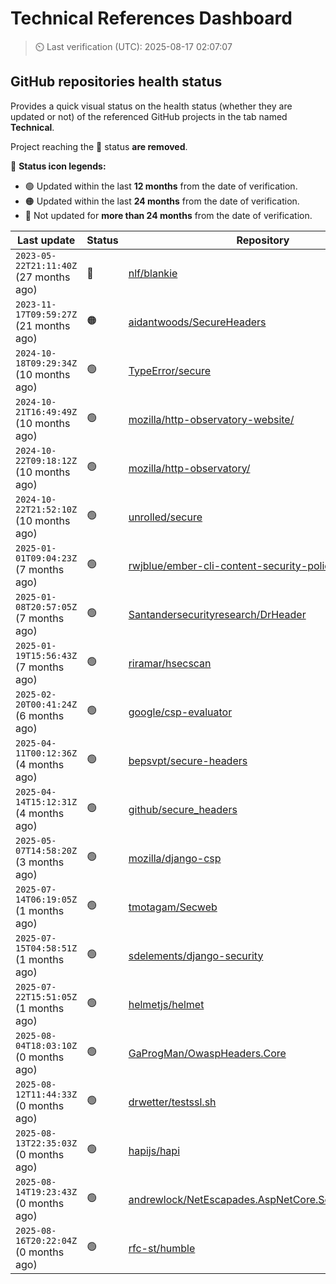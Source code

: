 
# Technical References Dashboard

> :timer_clock: Last verification (UTC): 2025-08-17 02:07:07

## GitHub repositories health status

Provides a quick visual status on the health status (whether they are updated or not) of the referenced GitHub projects in the tab named **Technical**.

Project reaching the :red_circle: status **are removed**.

:speech_balloon: **Status icon legends:**

* :green_circle: Updated within the last **12 months** from the date of verification.
* :orange_circle: Updated within the last **24 months** from the date of verification.
* :red_circle: Not updated for **more than 24 months** from the date of verification.

| Last update | Status | Repository |
| --- | --- | --- |
| `2023-05-22T21:11:40Z` (27 months ago) | :red_circle: | [nlf/blankie](https://github.com/nlf/blankie) |
| `2023-11-17T09:59:27Z` (21 months ago) | :orange_circle: | [aidantwoods/SecureHeaders](https://github.com/aidantwoods/SecureHeaders) |
| `2024-10-18T09:29:34Z` (10 months ago) | :green_circle: | [TypeError/secure](https://github.com/TypeError/secure) |
| `2024-10-21T16:49:49Z` (10 months ago) | :green_circle: | [mozilla/http-observatory-website/](https://github.com/mozilla/http-observatory-website/) |
| `2024-10-22T09:18:12Z` (10 months ago) | :green_circle: | [mozilla/http-observatory/](https://github.com/mozilla/http-observatory/) |
| `2024-10-22T21:52:10Z` (10 months ago) | :green_circle: | [unrolled/secure](https://github.com/unrolled/secure) |
| `2025-01-01T09:04:23Z` (7 months ago) | :green_circle: | [rwjblue/ember-cli-content-security-policy/](https://github.com/rwjblue/ember-cli-content-security-policy/) |
| `2025-01-08T20:57:05Z` (7 months ago) | :green_circle: | [Santandersecurityresearch/DrHeader](https://github.com/Santandersecurityresearch/DrHeader) |
| `2025-01-19T15:56:43Z` (7 months ago) | :green_circle: | [riramar/hsecscan](https://github.com/riramar/hsecscan) |
| `2025-02-20T00:41:24Z` (6 months ago) | :green_circle: | [google/csp-evaluator](https://github.com/google/csp-evaluator) |
| `2025-04-11T00:12:36Z` (4 months ago) | :green_circle: | [bepsvpt/secure-headers](https://github.com/bepsvpt/secure-headers) |
| `2025-04-14T15:12:31Z` (4 months ago) | :green_circle: | [github/secure_headers](https://github.com/github/secure_headers) |
| `2025-05-07T14:58:20Z` (3 months ago) | :green_circle: | [mozilla/django-csp](https://github.com/mozilla/django-csp) |
| `2025-07-14T06:19:05Z` (1 months ago) | :green_circle: | [tmotagam/Secweb](https://github.com/tmotagam/Secweb) |
| `2025-07-15T04:58:51Z` (1 months ago) | :green_circle: | [sdelements/django-security](https://github.com/sdelements/django-security) |
| `2025-07-22T15:51:05Z` (1 months ago) | :green_circle: | [helmetjs/helmet](https://github.com/helmetjs/helmet) |
| `2025-08-04T18:03:10Z` (0 months ago) | :green_circle: | [GaProgMan/OwaspHeaders.Core](https://github.com/GaProgMan/OwaspHeaders.Core) |
| `2025-08-12T11:44:33Z` (0 months ago) | :green_circle: | [drwetter/testssl.sh](https://github.com/drwetter/testssl.sh) |
| `2025-08-13T22:35:03Z` (0 months ago) | :green_circle: | [hapijs/hapi](https://github.com/hapijs/hapi) |
| `2025-08-14T19:23:43Z` (0 months ago) | :green_circle: | [andrewlock/NetEscapades.AspNetCore.SecurityHeaders](https://github.com/andrewlock/NetEscapades.AspNetCore.SecurityHeaders) |
| `2025-08-16T20:22:04Z` (0 months ago) | :green_circle: | [rfc-st/humble](https://github.com/rfc-st/humble) |

